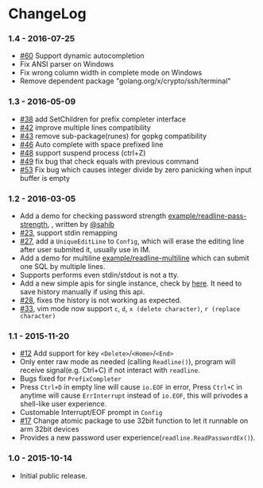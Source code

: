 # ChangeLog

### 1.4 - 2016-07-25

* [#60][60] Support dynamic autocompletion
* Fix ANSI parser on Windows
* Fix wrong column width in complete mode on Windows
* Remove dependent package "golang.org/x/crypto/ssh/terminal"

### 1.3 - 2016-05-09

* [#38][38] add SetChildren for prefix completer interface
* [#42][42] improve multiple lines compatibility
* [#43][43] remove sub-package(runes) for gopkg compatibility
* [#46][46] Auto complete with space prefixed line
* [#48][48]	support suspend process (ctrl+Z)
* [#49][49] fix bug that check equals with previous command
* [#53][53] Fix bug which causes integer divide by zero panicking when input buffer is empty

### 1.2 - 2016-03-05

* Add a demo for checking password strength [example/readline-pass-strength](https://github.com/karantin2020/readline/blob/master/example/readline-pass-strength/readline-pass-strength.go), , written by [@sahib](https://github.com/sahib)
* [#23][23], support stdin remapping
* [#27][27], add a `UniqueEditLine` to `Config`, which will erase the editing line after user submited it, usually use in IM.
* Add a demo for multiline [example/readline-multiline](https://github.com/karantin2020/readline/blob/master/example/readline-multiline/readline-multiline.go) which can submit one SQL by multiple lines.
* Supports performs even stdin/stdout is not a tty.
* Add a new simple apis for single instance, check by [here](https://github.com/karantin2020/readline/blob/master/std.go). It need to save history manually if using this api.
* [#28][28], fixes the history is not working as expected.
* [#33][33], vim mode now support `c`, `d`, `x (delete character)`, `r (replace character)`

### 1.1 - 2015-11-20

* [#12][12] Add support for key `<Delete>`/`<Home>`/`<End>`
* Only enter raw mode as needed (calling `Readline()`), program will receive signal(e.g. Ctrl+C) if not interact with `readline`.
* Bugs fixed for `PrefixCompleter`
* Press `Ctrl+D` in empty line will cause `io.EOF` in error, Press `Ctrl+C` in anytime will cause `ErrInterrupt` instead of `io.EOF`, this will privodes a shell-like user experience.
* Customable Interrupt/EOF prompt in `Config`
* [#17][17] Change atomic package to use 32bit function to let it runnable on arm 32bit devices
* Provides a new password user experience(`readline.ReadPasswordEx()`).

### 1.0 - 2015-10-14

* Initial public release.

[12]: https://github.com/chzyer/readline/pull/12
[17]: https://github.com/chzyer/readline/pull/17
[23]: https://github.com/chzyer/readline/pull/23
[27]: https://github.com/chzyer/readline/pull/27
[28]: https://github.com/chzyer/readline/pull/28
[33]: https://github.com/chzyer/readline/pull/33
[38]: https://github.com/chzyer/readline/pull/38
[42]: https://github.com/chzyer/readline/pull/42
[43]: https://github.com/chzyer/readline/pull/43
[46]: https://github.com/chzyer/readline/pull/46
[48]: https://github.com/chzyer/readline/pull/48
[49]: https://github.com/chzyer/readline/pull/49
[53]: https://github.com/chzyer/readline/pull/53
[60]: https://github.com/chzyer/readline/pull/60
